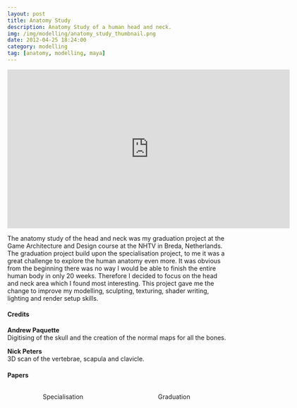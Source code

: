 ```yaml
---
layout: post
title: Anatomy Study
description: Anatomy Study of a human head and neck.
img: /img/modelling/anatomy_study_thumbnail.png
date: 2012-04-25 18:24:00
category: modelling
tag: [anatomy, modelling, maya]
---
```

<p align="center"><iframe width="640" height="360" src="https://www.youtube.com/embed/P-IXJg7fVes" title="YouTube video player" frameborder="0" allow="accelerometer; autoplay; clipboard-write; encrypted-media; gyroscope; picture-in-picture" allowfullscreen></iframe></p> 

<p class="justify">The anatomy study of the head and neck was my graduation project at the Game Architecture and Design course at the NHTV in Breda, Netherlands. The graduation project build upon the specialisation project, to me it was a great challenge to explore the human anatomy even more. It was obvious from the beginning there was no way I would be able to finish the entire human body in only 20 weeks. Therefore I decided to focus on the head and neck area which I found most interesting. This project gave me the change to improve my modelling, sculpting, texturing, shader writing, lighting and render setup skills.</p>
<h4>Credits</h4> 
<strong>Andrew Paquette</strong><br/> 
Digitising of the skull and the creation of the normal maps for all the bones.<br/>

<strong>Nick Peters</strong><br/> 
3D scan of the vertebrae, scapula and clavicle.
<br> 
<h4>Papers</h4> 

<div style="width: 100%;"> 
<div style="width: 50%; float: left;"> 
<span class="center contacticon">
<a href="../../pdf/rjoosten-071966-specialistationthesis.pdf"><i class="fa fa-file-pdf-o"></i></a>
</span>
<p class="caption" align="center">Specialisation</p>
</div>
 <div style="width: 50%; float: left;"> 
<span class="center contacticon">
<a href="../../pdf/rjoosten-071966-graduationreport.pdf"><i class="fa fa-file-pdf-o"></i></a>
</span>
<p class="caption" align="center">Graduation</p>
</div> 
</div>
<br><br><br><br><br> 